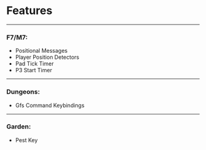# Features

--------
### F7/M7:
- Positional Messages
- Player Position Detectors
- Pad Tick Timer
- P3 Start Timer
- -----
### Dungeons:
- Gfs Command Keybindings

----
### Garden:
- Pest Key
